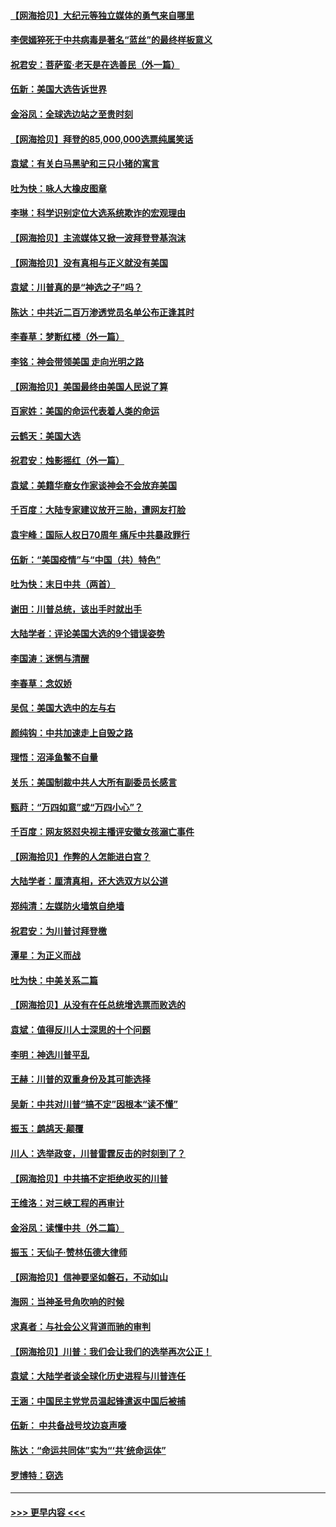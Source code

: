 #### [【网海拾贝】大纪元等独立媒体的勇气来自哪里](../pages/nsc993/n12629961.md?t=12190502) 
#### [李偲嫣猝死于中共病毒是著名“蓝丝”的最终样板意义](../pages/nsc993/n12628812.md?t=12190502) 
#### [祝君安：菩萨蛮·老天是在选善民（外一篇）](../pages/nsc993/n12628793.md?t=12190502) 
#### [伍新：美国大选告诉世界](../pages/nsc993/n12628768.md?t=12190502) 
#### [金浴凤：全球选边站之至贵时刻](../pages/nsc993/n12627318.md?t=12190502) 
#### [【网海拾贝】拜登的85,000,000选票纯属笑话](../pages/nsc993/n12626569.md?t=12190502) 
#### [袁斌：有关白马黑驴和三只小猪的寓言](../pages/nsc993/n12626198.md?t=12190502) 
#### [吐为快：咏人大橡皮图章](../pages/nsc993/n12624470.md?t=12190502) 
#### [李琳：科学识别定位大选系统欺诈的宏观理由](../pages/nsc993/n12624340.md?t=12190502) 
#### [【网海拾贝】主流媒体又掀一波拜登登基泡沫](../pages/nsc993/n12624000.md?t=12190502) 
#### [【网海拾贝】没有真相与正义就没有美国](../pages/nsc993/n12621885.md?t=12190502) 
#### [袁斌：川普真的是“神选之子”吗？](../pages/nsc993/n12621749.md?t=12190502) 
#### [陈达：中共近二百万渗透党员名单公布正逢其时](../pages/nsc993/n12620870.md?t=12190502) 
#### [李春草：梦断红楼（外一篇）](../pages/nsc993/n12619122.md?t=12190502) 
#### [李铭：神会带领美国 走向光明之路](../pages/nsc993/n12618584.md?t=12190502) 
#### [【网海拾贝】美国最终由美国人民说了算](../pages/nsc993/n12617255.md?t=12190502) 
#### [百家姓：美国的命运代表着人类的命运](../pages/nsc993/n12615838.md?t=12190502) 
#### [云鹤天：美国大选](../pages/nsc993/n12615994.md?t=12190502) 
#### [祝君安：烛影摇红（外一篇）](../pages/nsc993/n12615975.md?t=12190502) 
#### [袁斌：美籍华裔女作家谈神会不会放弃美国](../pages/nsc993/n12615263.md?t=12190502) 
#### [千百度：大陆专家建议放开三胎，遭网友打脸](../pages/nsc993/n12614456.md?t=12190502) 
#### [袁宇峰：国际人权日70周年 痛斥中共暴政罪行](../pages/nsc993/n12611965.md?t=12190502) 
#### [伍新：“美国疫情”与“中国（共）特色”](../pages/nsc993/n12611463.md?t=12190502) 
#### [吐为快：末日中共（两首）](../pages/nsc993/n12611461.md?t=12190502) 
#### [谢田：川普总统，该出手时就出手](../pages/nsc993/n12610905.md?t=12190502) 
#### [大陆学者：评论美国大选的9个错误姿势](../pages/nsc993/n12609586.md?t=12190502) 
#### [李国涛：迷惘与清醒](../pages/nsc993/n12607532.md?t=12190502) 
#### [李春草：念奴娇](../pages/nsc993/n12607083.md?t=12190502) 
#### [吴侃：美国大选中的左与右](../pages/nsc993/n12607054.md?t=12190502) 
#### [颜纯钩：中共加速走上自毁之路](../pages/nsc993/n12606473.md?t=12190502) 
#### [理悟：沼泽鱼鳖不自量](../pages/nsc993/n12606454.md?t=12190502) 
#### [关乐：美国制裁中共人大所有副委员长感言](../pages/nsc993/n12606442.md?t=12190502) 
#### [甄莳：“万四如意”或“万四小心”？](../pages/nsc993/n12606091.md?t=12190502) 
#### [千百度：网友怒怼央视主播评安徽女孩溺亡事件](../pages/nsc993/n12605370.md?t=12190502) 
#### [【网海拾贝】作弊的人怎能进白宫？](../pages/nsc993/n12603546.md?t=12190502) 
#### [大陆学者：厘清真相，还大选双方以公道](../pages/nsc993/n12603475.md?t=12190502) 
#### [郑纯清：左媒防火墙筑自绝墙](../pages/nsc993/n12602226.md?t=12190502) 
#### [祝君安：为川普讨拜登檄](../pages/nsc993/n12602199.md?t=12190502) 
#### [潭星：为正义而战](../pages/nsc993/n12600926.md?t=12190502) 
#### [吐为快：中美关系二篇](../pages/nsc993/n12600908.md?t=12190502) 
#### [【网海拾贝】从没有在任总统增选票而败选的](../pages/nsc993/n12600435.md?t=12190502) 
#### [袁斌：值得反川人士深思的十个问题](../pages/nsc993/n12600332.md?t=12190502) 
#### [李明：神选川普平乱](../pages/nsc993/n12599751.md?t=12190502) 
#### [王赫：川普的双重身份及其可能选择](../pages/nsc993/n12599723.md?t=12190502) 
#### [吴新：中共对川普“搞不定”因根本“读不懂”](../pages/nsc993/n12599502.md?t=12190502) 
#### [振玉：鹧鸪天‧颠覆](../pages/nsc993/n12599494.md?t=12190502) 
#### [川人：选举政变，川普雷霆反击的时刻到了？](../pages/nsc993/n12599291.md?t=12190502) 
#### [【网海拾贝】中共搞不定拒绝收买的川普](../pages/nsc993/n12598955.md?t=12190502) 
#### [王维洛：对三峡工程的再审计](../pages/nsc993/n12598436.md?t=12190502) 
#### [金浴凤：读懂中共（外二篇）](../pages/nsc993/n12597943.md?t=12190502) 
#### [振玉：天仙子‧赞林伍德大律师](../pages/nsc993/n12597929.md?t=12190502) 
#### [【网海拾贝】信神要坚如磐石，不动如山](../pages/nsc993/n12597901.md?t=12190502) 
#### [海网：当神圣号角吹响的时候](../pages/nsc993/n12595891.md?t=12190502) 
#### [求真者：与社会公义背道而驰的审判](../pages/nsc993/n12595868.md?t=12190502) 
#### [【网海拾贝】川普：我们会让我们的选举再次公正！](../pages/nsc993/n12594930.md?t=12190502) 
#### [袁斌：大陆学者谈全球化历史进程与川普连任](../pages/nsc993/n12594690.md?t=12190502) 
#### [王涵：中国民主党党员温起锋遣返中国后被捕](../pages/nsc993/n12594540.md?t=12190502) 
#### [伍新： 中共备战号坟边哀声嚎](../pages/nsc993/n12593086.md?t=12190502) 
#### [陈达：“命运共同体”实为“‘共’统命运体”](../pages/nsc993/n12590865.md?t=12190502) 
#### [罗博特：窃选](../pages/nsc993/n12590619.md?t=12190502) 

----
#### [ >>> 更早内容 <<< ](../indexes/nsc993-earlier.md)
